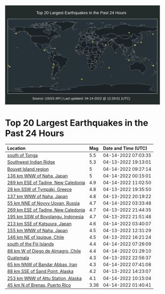 ![Map](./map.png)

# Top 20 Largest Earthquakes in the Past 24 Hours

| Location | Mag | Date and Time (UTC) |
|:---|:---|:---|
| [south of Tonga](https://earthquake.usgs.gov/earthquakes/eventpage/us7000h23k) | 5.5 | 04-14-2022 07:03:35 |
| [Southwest Indian Ridge](https://earthquake.usgs.gov/earthquakes/eventpage/us7000h1xi) | 5.3 | 04-13-2022 19:13:01 |
| [Bouvet Island region](https://earthquake.usgs.gov/earthquakes/eventpage/us7000h24c) | 5 | 04-14-2022 09:27:14 |
| [136 km WNW of Naha, Japan](https://earthquake.usgs.gov/earthquakes/eventpage/us7000h20p) | 5 | 04-14-2022 00:15:01 |
| [289 km ESE of Tadine, New Caledonia](https://earthquake.usgs.gov/earthquakes/eventpage/us7000h25p) | 4.9 | 04-14-2022 11:02:50 |
| [28 km SSW of Tympáki, Greece](https://earthquake.usgs.gov/earthquakes/eventpage/us7000h1xv) | 4.8 | 04-13-2022 19:35:50 |
| [137 km WNW of Naha, Japan](https://earthquake.usgs.gov/earthquakes/eventpage/us7000h1yk) | 4.8 | 04-13-2022 20:19:22 |
| [55 km NNE of Novyy Uoyan, Russia](https://earthquake.usgs.gov/earthquakes/eventpage/us7000h21x) | 4.7 | 04-14-2022 03:33:48 |
| [269 km ESE of Tadine, New Caledonia](https://earthquake.usgs.gov/earthquakes/eventpage/us7000h1zr) | 4.7 | 04-13-2022 21:44:35 |
| [195 km SSW of Boyolangu, Indonesia](https://earthquake.usgs.gov/earthquakes/eventpage/us7000h1zs) | 4.7 | 04-13-2022 21:51:48 |
| [213 km SSE of Katsuura, Japan](https://earthquake.usgs.gov/earthquakes/eventpage/us7000h220) | 4.6 | 04-14-2022 03:40:07 |
| [155 km WNW of Naha, Japan](https://earthquake.usgs.gov/earthquakes/eventpage/us7000h1q8) | 4.5 | 04-13-2022 12:31:29 |
| [146 km NE of Iquique, Chile](https://earthquake.usgs.gov/earthquakes/eventpage/us7000h1r8) | 4.5 | 04-13-2022 16:21:24 |
| [south of the Fiji Islands](https://earthquake.usgs.gov/earthquakes/eventpage/us7000h23r) | 4.4 | 04-14-2022 07:26:09 |
| [88 km W of Diego de Almagro, Chile](https://earthquake.usgs.gov/earthquakes/eventpage/us7000h21f) | 4.4 | 04-14-2022 01:29:10 |
| [Guatemala](https://earthquake.usgs.gov/earthquakes/eventpage/us7000h1zz) | 4.3 | 04-13-2022 22:56:37 |
| [65 km NNW of Bandar Abbas, Iran](https://earthquake.usgs.gov/earthquakes/eventpage/us7000h23u) | 4.3 | 04-14-2022 07:41:08 |
| [88 km SSE of Sand Point, Alaska](https://earthquake.usgs.gov/earthquakes/eventpage/ak0224qktrf4) | 4.2 | 04-13-2022 14:23:07 |
| [253 km WNW of Attu Station, Alaska](https://earthquake.usgs.gov/earthquakes/eventpage/us7000h24h) | 4.1 | 04-14-2022 10:15:04 |
| [45 km N of Brenas, Puerto Rico](https://earthquake.usgs.gov/earthquakes/eventpage/pr71344523) | 3.36 | 04-14-2022 01:40:41 |
